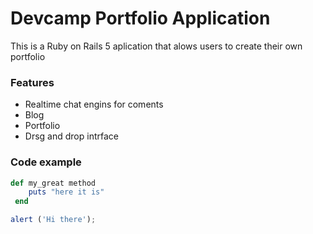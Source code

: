 # Devcamp Portfolio Application

This is a Ruby on Rails 5 aplication that alows users to create their own portfolio

### Features

- Realtime chat engins for coments
- Blog
- Portfolio
- Drsg and drop intrface

### Code example

```ruby
def my_great method
 	puts "here it is"
 end
 ```
 ```Javascript
alert ('Hi there');
 ```
